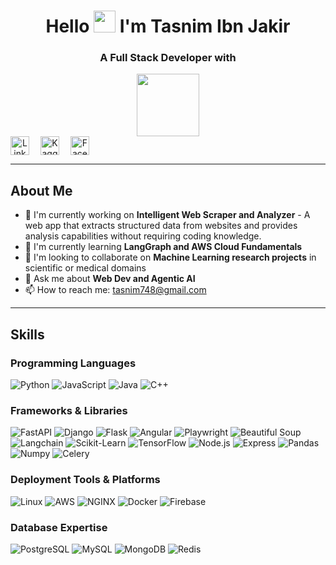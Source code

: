 ### 
<div id="header" align="center">

  <h1>Hello <img src="https://raw.githubusercontent.com/MartinHeinz/MartinHeinz/master/wave.gif" height="35"> I'm Tasnim Ibn Jakir</h1>
  <h3>A Full Stack Developer with</h3>
  
  <img src="https://d2xrkn56aw2rdo.cloudfront.net/icc/assets/Mobile/Loading_Blue.gif" width="100"/>
  
  <div style="display: flex; align-items: center; gap: 18px;">
    <a href="https://www.linkedin.com/in/tasnimibnjakir" target="_blank">
      <img src="https://cdn.jsdelivr.net/npm/simple-icons@v7/icons/linkedin.svg" width="30px" height="30px" alt="LinkedIn Badge"/>
    </a>
    <a href="https://www.kaggle.com/tasnimjakir" target="_blank">
      <img src="https://cdn.jsdelivr.net/npm/simple-icons@v7/icons/kaggle.svg" width="30px" height="30px" alt="Kaggle Badge"/>
    </a>
    <a href="https://www.facebook.com/tasnim.i.jakir" target="_blank">
      <img src="https://cdn.jsdelivr.net/npm/simple-icons@v7/icons/facebook.svg" width="30px" height="30px" alt="Facebook Badge"/>
    </a>
  </div>
  
  <img src="https://komarev.com/ghpvc/?username=Tasnim748&style=rounded-square&color=blue" alt=""/>
</div>

---

## About Me
- 🔭 I'm currently working on **Intelligent Web Scraper and Analyzer** - A web app that extracts structured data from websites and provides analysis capabilities without requiring coding knowledge.
- 🌱 I'm currently learning **LangGraph and AWS Cloud Fundamentals**
- 👯 I'm looking to collaborate on **Machine Learning research projects** in scientific or medical domains
- 💬 Ask me about **Web Dev and Agentic AI**
- 📫 How to reach me: tasnim748@gmail.com

---

## Skills

<div>
  <h3>Programming Languages</h3>
  <p>
    <img src="https://img.shields.io/badge/Python-3776AB?style=for-the-badge&logo=python&logoColor=white" alt="Python" />
    <img src="https://img.shields.io/badge/JavaScript-F7DF1E?style=for-the-badge&logo=javascript&logoColor=black" alt="JavaScript" />
    <img src="https://img.shields.io/badge/Java-ED8B00?style=for-the-badge&logo=java&logoColor=white" alt="Java" />
    <img src="https://img.shields.io/badge/C++-00599C?style=for-the-badge&logo=cplusplus&logoColor=white" alt="C++" />
  </p>
</div>

<div>
  <h3>Frameworks & Libraries</h3>
  <p>
    <img src="https://img.shields.io/badge/FastAPI-009688?style=for-the-badge&logo=fastapi&logoColor=white" alt="FastAPI" />
    <img src="https://img.shields.io/badge/Django-092E20?style=for-the-badge&logo=django&logoColor=white" alt="Django" />
    <img src="https://img.shields.io/badge/Flask-000000?style=for-the-badge&logo=flask&logoColor=white" alt="Flask" />
    <img src="https://img.shields.io/badge/Angular-DD0031?style=for-the-badge&logo=angular&logoColor=white" alt="Angular" />
    <img src="https://img.shields.io/badge/Playwright-45ba4b?style=for-the-badge&logo=playwright&logoColor=white" alt="Playwright" />
    <img src="https://img.shields.io/badge/Beautiful_Soup-3776AB?style=for-the-badge" alt="Beautiful Soup" />
    <img src="https://img.shields.io/badge/Langchain-3178C6?style=for-the-badge" alt="Langchain" />
    <img src="https://img.shields.io/badge/ScikitLearn-F7931E?style=for-the-badge&logo=scikit-learn&logoColor=white" alt="Scikit-Learn" />
    <img src="https://img.shields.io/badge/TensorFlow-FF6F00?style=for-the-badge&logo=tensorflow&logoColor=white" alt="TensorFlow" />
    <img src="https://img.shields.io/badge/Node.js-339933?style=for-the-badge&logo=nodedotjs&logoColor=white" alt="Node.js" />
    <img src="https://img.shields.io/badge/Express-000000?style=for-the-badge&logo=express&logoColor=white" alt="Express" />
    <img src="https://img.shields.io/badge/Pandas-150458?style=for-the-badge&logo=pandas&logoColor=white" alt="Pandas" />
    <img src="https://img.shields.io/badge/NumPy-013243?style=for-the-badge&logo=numpy&logoColor=white" alt="Numpy" />
    <img src="https://img.shields.io/badge/Celery-37814A?style=for-the-badge&logo=celery&logoColor=white" alt="Celery" />
  </p>
</div>

<div>
  <h3>Deployment Tools & Platforms</h3>
  <p>
    <img src="https://img.shields.io/badge/Linux-FCC624?style=for-the-badge&logo=linux&logoColor=black" alt="Linux" />
    <img src="https://img.shields.io/badge/AWS-232F3E?style=for-the-badge&logo=amazon-aws&logoColor=white" alt="AWS" />
    <img src="https://img.shields.io/badge/NGINX-009639?style=for-the-badge&logo=nginx&logoColor=white" alt="NGINX" />
    <img src="https://img.shields.io/badge/Docker-2496ED?style=for-the-badge&logo=docker&logoColor=white" alt="Docker" />
    <img src="https://img.shields.io/badge/Firebase-FFCA28?style=for-the-badge&logo=firebase&logoColor=black" alt="Firebase" />
  </p>
</div>

<div>
  <h3>Database Expertise</h3>
  <p>
    <img src="https://img.shields.io/badge/PostgreSQL-316192?style=for-the-badge&logo=postgresql&logoColor=white" alt="PostgreSQL" />
    <img src="https://img.shields.io/badge/MySQL-4479A1?style=for-the-badge&logo=mysql&logoColor=white" alt="MySQL" />
    <img src="https://img.shields.io/badge/MongoDB-47A248?style=for-the-badge&logo=mongodb&logoColor=white" alt="MongoDB" />
    <img src="https://img.shields.io/badge/Redis-DC382D?style=for-the-badge&logo=redis&logoColor=white" alt="Redis" />
  </p>
</div>
